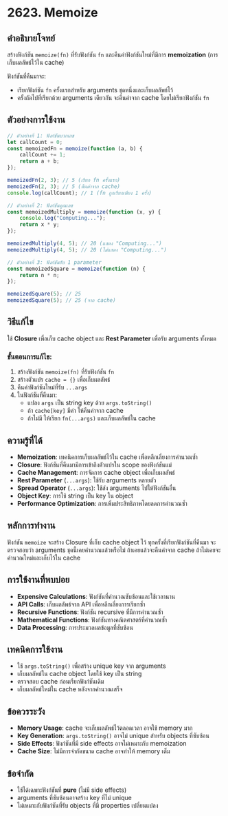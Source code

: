 # 2623. Memoize

## คำอธิบายโจทย์
สร้างฟังก์ชัน `memoize(fn)` ที่รับฟังก์ชัน `fn` และคืนค่าฟังก์ชันใหม่ที่มีการ **memoization** (การเก็บผลลัพธ์ไว้ใน cache)

ฟังก์ชันที่คืนมาจะ:
- เรียกฟังก์ชัน `fn` ครั้งแรกสำหรับ arguments ชุดหนึ่งและเก็บผลลัพธ์ไว้
- ครั้งถัดไปที่เรียกด้วย arguments เดียวกัน จะคืนค่าจาก cache โดยไม่เรียกฟังก์ชัน `fn`

## ตัวอย่างการใช้งาน
```javascript
// ตัวอย่างที่ 1: ฟังก์ชันบวกเลข
let callCount = 0;
const memoizedFn = memoize(function (a, b) {
    callCount += 1;
    return a + b;
});

memoizedFn(2, 3); // 5 (เรียก fn ครั้งแรก)
memoizedFn(2, 3); // 5 (คืนค่าจาก cache)
console.log(callCount); // 1 (fn ถูกเรียกเพียง 1 ครั้ง)

// ตัวอย่างที่ 2: ฟังก์ชันคูณเลข
const memoizedMultiply = memoize(function (x, y) {
    console.log("Computing...");
    return x * y;
});

memoizedMultiply(4, 5); // 20 (แสดง "Computing...")
memoizedMultiply(4, 5); // 20 (ไม่แสดง "Computing...")

// ตัวอย่างที่ 3: ฟังก์ชันรับ 1 parameter
const memoizedSquare = memoize(function (n) {
    return n * n;
});

memoizedSquare(5); // 25
memoizedSquare(5); // 25 (จาก cache)
```

## วิธีแก้ไข
ใช้ **Closure** เพื่อเก็บ cache object และ **Rest Parameter** เพื่อรับ arguments ทั้งหมด

### ขั้นตอนการแก้ไข:
1. สร้างฟังก์ชัน `memoize(fn)` ที่รับฟังก์ชัน `fn`
2. สร้างตัวแปร `cache = {}` เพื่อเก็บผลลัพธ์
3. คืนค่าฟังก์ชันใหม่ที่รับ `...args`
4. ในฟังก์ชันที่คืนมา:
   - แปลง `args` เป็น string key ด้วย `args.toString()`
   - ถ้า `cache[key]` มีค่า ให้คืนค่าจาก cache
   - ถ้าไม่มี ให้เรียก `fn(...args)` และเก็บผลลัพธ์ใน cache

## ความรู้ที่ได้
- **Memoization**: เทคนิคการเก็บผลลัพธ์ไว้ใน cache เพื่อหลีกเลี่ยงการคำนวณซ้ำ
- **Closure**: ฟังก์ชันที่คืนมามีการเข้าถึงตัวแปรใน scope ของฟังก์ชันแม่
- **Cache Management**: การจัดการ cache object เพื่อเก็บผลลัพธ์
- **Rest Parameter** (`...args`): ใช้รับ arguments หลายตัว
- **Spread Operator** (`...args`): ใช้ส่ง arguments ไปให้ฟังก์ชันอื่น
- **Object Key**: การใช้ string เป็น key ใน object
- **Performance Optimization**: การเพิ่มประสิทธิภาพโดยลดการคำนวณซ้ำ

## หลักการทำงาน
ฟังก์ชัน `memoize` จะสร้าง Closure ที่เก็บ cache object ไว้ ทุกครั้งที่เรียกฟังก์ชันที่คืนมา จะตรวจสอบว่า arguments ชุดนี้เคยคำนวณแล้วหรือไม่ ถ้าเคยแล้วจะคืนค่าจาก cache ถ้าไม่เคยจะคำนวณใหม่และเก็บไว้ใน cache

## การใช้งานที่พบบ่อย
- **Expensive Calculations**: ฟังก์ชันที่คำนวณซับซ้อนและใช้เวลานาน
- **API Calls**: เก็บผลลัพธ์จาก API เพื่อหลีกเลี่ยงการเรียกซ้ำ
- **Recursive Functions**: ฟังก์ชัน recursive ที่มีการคำนวณซ้ำ
- **Mathematical Functions**: ฟังก์ชันทางคณิตศาสตร์ที่คำนวณซ้ำ
- **Data Processing**: การประมวลผลข้อมูลที่ซับซ้อน

## เทคนิคการใช้งาน
- ใช้ `args.toString()` เพื่อสร้าง unique key จาก arguments
- เก็บผลลัพธ์ใน cache object โดยใช้ key เป็น string
- ตรวจสอบ cache ก่อนเรียกฟังก์ชันเดิม
- เก็บผลลัพธ์ใหม่ใน cache หลังจากคำนวณเสร็จ

## ข้อควรระวัง
- **Memory Usage**: cache จะเก็บผลลัพธ์ไว้ตลอดเวลา อาจใช้ memory มาก
- **Key Generation**: `args.toString()` อาจไม่ unique สำหรับ objects ที่ซับซ้อน
- **Side Effects**: ฟังก์ชันที่มี side effects อาจไม่เหมาะกับ memoization
- **Cache Size**: ไม่มีการจำกัดขนาด cache อาจทำให้ memory เต็ม

## ข้อจำกัด
- ใช้ได้เฉพาะฟังก์ชันที่ **pure** (ไม่มี side effects)
- arguments ที่ซับซ้อนอาจสร้าง key ที่ไม่ unique
- ไม่เหมาะกับฟังก์ชันที่รับ objects ที่มี properties เปลี่ยนแปลง
